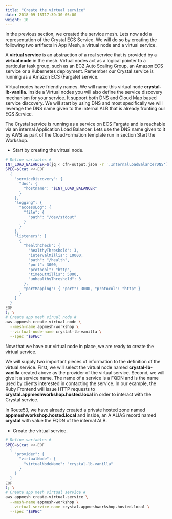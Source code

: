 ```yaml
---
title: "Create the virtual service"
date: 2018-09-18T17:39:30-05:00
weight: 10
---
```


In the previous section, we created the service mesh. Lets now add a representation of the Crystal ECS Service. We will do so by creating the following two artifacts in App Mesh, a virtual node and a virtual service.

A **virtual service** is an abstraction of a real service that is provided by a **virtual node** in the mesh. Virtual nodes act as a logical pointer to a particular task group, such as an EC2 Auto Scaling Group, an Amazon ECS service or a Kubernetes deployment. Remember our Crystal service is running as a Amazon ECS (Fargate) service.

Virtual nodes have friendly names. We will name this virtual node **crystal-lb-vanilla**. Inside a Virtual nodes  you will also define the service discovery mechanism for your service. It support both DNS and Cloud Map based service discovery. We will start by using DNS and most specifically we will leverage the DNS name given to the internal ALB that is already fronting our ECS Service.

The Crystal service is running as a service on ECS Fargate and is reachable via an internal Application Load Balancer. Lets use the DNS name given to it by AWS as part of the CloudFormation  template run in section Start the Workshop.

* Start by creating the virtual node.

```bash
# Define variables #
INT_LOAD_BALANCER=$(jq < cfn-output.json -r '.InternalLoadBalancerDNS');
SPEC=$(cat <<-EOF
  { 
    "serviceDiscovery": {
      "dns": { 
        "hostname": "$INT_LOAD_BALANCER"
      }
    },
    "logging": {
      "accessLog": {
        "file": {
          "path": "/dev/stdout"
        }
      }
    },      
    "listeners": [
      {
        "healthCheck": {
          "healthyThreshold": 3,
          "intervalMillis": 10000,
          "path": "/health",
          "port": 3000,
          "protocol": "http",
          "timeoutMillis": 5000,
          "unhealthyThreshold": 3
        },
        "portMapping": { "port": 3000, "protocol": "http" }
      }
    ]
  }
EOF
); \
# Create app mesh virual node #
aws appmesh create-virtual-node \
  --mesh-name appmesh-workshop \
  --virtual-node-name crystal-lb-vanilla \
  --spec "$SPEC"
```

Now that we have our virtual node in place, we are ready to create the virtual service.

We will supply two important pieces of information to the definition of the virtual service. First, we will select the virtual node named **crystal-lb-vanilla** created above as the provider of the virtual service. Second, we will give it a service name. The name of a service is a FQDN and is the name used by clients interested in contacting the service. In our example, the Ruby Frontend will issue HTTP requests to  **crystal.appmeshworkshop.hosted.local** in order to interact with the Crystal service. 

In Route53, we have already created a private hosted zone named **appmeshworkshop.hosted.local** and inside, an A ALIAS record named **crystal** with value the FQDN of the internal ALB.

* Create the virtual service.

```bash
# Define variables #
SPEC=$(cat <<-EOF
  { 
    "provider": {
      "virtualNode": { 
        "virtualNodeName": "crystal-lb-vanilla"
      }
    }
  }
EOF
); \
# Create app mesh virtual service #
aws appmesh create-virtual-service \
  --mesh-name appmesh-workshop \
  --virtual-service-name crystal.appmeshworkshop.hosted.local \
  --spec "$SPEC"
```
